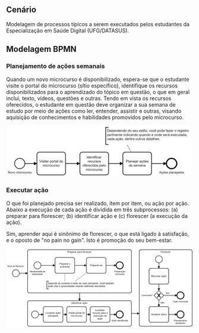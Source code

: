 ## Cenário

Modelagem de processos típicos a serem executados pelos estudantes
da Especialização em Saúde Digital (UFG/DATASUS).

## Modelagem BPMN

### Planejamento de ações semanais

Quando um novo microcurso é disponibilizado, espera-se que o estudante
visite o portal do microcurso (sítio específico), identifique os recursos
disponibilizados para o aprendizado do tópico em questão, o que em geral
inclui, texto, vídeos, questões e outras. Tendo em vista os recursos oferecidos, o estudante em questão deve organizar a sua semana de estudo
por meio de ações como ler, entender, assistir e outras, visando
aquisição de conhecimentos e habilidades promovidos pelo microcurso.

<img src="planejar-acoes.png" width="600">

### Executar ação

O que foi planejado precisa ser realizado, item por item, ou ação por ação.
Abaixo a execução de cada ação é dividida em três subprocessos: (a) preparar
para florescer; (b) identificar ação e (c) florescer (a execução da ação).

Sim, aprender aqui é sinônimo de florescer, o que está ligado à satisfação, e
o oposto de "no pain no gain". Isto é promoção do seu bem-estar.

<img src="executar-acao.png" width="600">
